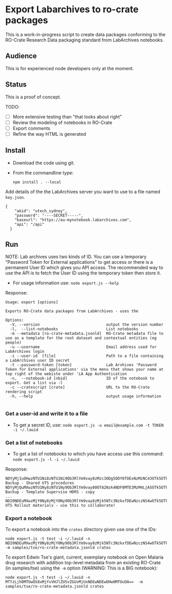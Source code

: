 # Export Labarchives to ro-crate packages

This is a work-in-progress script to create data packages conforming to the
RO-Crate Research Data packaging standard from LabArchives notebooks.

## Audience

This is for experienced node developers only at the moment.

## Status

This is a proof of concept.

TODO: 
- [ ] More extensive testing than "that looks about right"
- [ ] Review the modeling of notebooks in RO-Crate
- [ ] Export comments
- [ ] Refine the way HTML is generated

## Install

- Download the code using git.

-  From the commandline type:

   `npm install . --local`

Add details of the the LabArchives server you want to use to a file named `key.json`.
```
{
    "akid": "utech_sydney",
    "password": "----SECRET-----",
    "baseurl": "https://au-mynotebook.labarchives.com",
    "api": "/api"
  }
```
## Run

NOTE: Lab archives uses two kinds of ID. You can use a temporary "Password Token for External applications" to get access or there is a permanent User ID which gives you API access. The recommended way to use the API is to fetch the User ID using the temporary token then store it.

- For usage information use:
    `node export.js --help`

Response:
```
Usage: export [options]

Exports RO-Crate data packages from LabArchives - uses the 

Options:
  -V, --version                             output the version number
  -l,  --list-notebooks                     List notebooks
  -m --metadata [ro-crate-metadata.jsonld]  RO-Crate metadata file to use as a template for the root dataset and contextual entities (eg people)
  -u --username                             Email address used for LabArchives login
  -i --user-id  [file]                      Path to a file containing a LabArchives user ID secret
  -t --password-token [token]               Lab Arvhives 'Password Token for External applications' via the menu that shows your name at top right of the webiste under 'LA App Authentication
  -n,  --notebook-id [nbid]                 ID of the notebook to export. Get a list via -l
  -c --cratescript [crate]                  URL to the RO-Crate rendering script
  -h, --help                                output usage information


```

### Get a user-id and write it to a file

- To get a secret ID, use:
   `node export.js -u email@example.com -t TOKEN -i ~/.lauid`


### Get a list of notebooks

-  To get a list of notebooks to which you have access use this command:
    `node export.js -l -i ~/.lauid`

Response:
```
NDYyMjIuOHwzNTU1Ni8zNTU1Ni9Ob3RlYm9vay8zMzc3ODg5ODY0fDExNzMzNC43OTk5OTk5OTk5OQ== Backup - Shared UTS procedures
NDYyMjQuMXwzNTU1Ny8zNTU1Ny9Ob3RlYm9vay80OTA2Nzk4NDF8MTE3MzM4LjA5OTk5OTk5OTk5 Backup - Template Supervise HDRS - copy
...
NDI0NDEuMXwzMjY0Ny8zMjY0Ny9Ob3RlYm9vay8zMjk5NTc3NzkxfDEwNzczNS4wOTk5OTk5OTk5OQ== UTS Rollout materials - use this to collaborate!

```
### Export a notebook

To export a notebook into the `crates` directory given use one of the IDs:

```
node export.js -t test -i ~/.lauid -n NDI0NDEuMXwzMjY0Ny8zMjY0Ny9Ob3RlYm9vay8zMjk5NTc3NzkxfDEwNzczNS4wOTk5OTk5OTk5OQ==  -m samples/tse/ro-crate-metadata.jsonld crates
```


To export Edwin Tse's giant, current, exemplary notebook on Open Malaria drug research with
addition top-level metadata from an existing RO-Crate (in samples/tse) using the `-m` option (WARNING: This is
a BIG notebook):

```
node export.js -t test -i ~/.lauid -n MTYzLjh8MTUwOS8xMjYvVHJlZU5vZGUvMjUxNDEwNDEwOHw0MTUuOA==  -m samples/tse/ro-crate-metadata.jsonld crates
```




